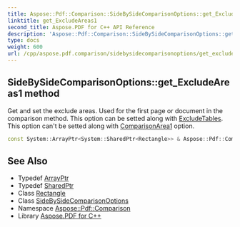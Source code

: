 ```yaml
---
title: Aspose::Pdf::Comparison::SideBySideComparisonOptions::get_ExcludeAreas1 method
linktitle: get_ExcludeAreas1
second_title: Aspose.PDF for C++ API Reference
description: 'Aspose::Pdf::Comparison::SideBySideComparisonOptions::get_ExcludeAreas1 method. Get and set the exclude areas. Used for the first page or document in the comparison method. This option can be setted along with ExcludeTables. This option can''t be setted along with ComparisonArea1 option in C++.'
type: docs
weight: 600
url: /cpp/aspose.pdf.comparison/sidebysidecomparisonoptions/get_excludeareas1/
---
```

## SideBySideComparisonOptions::get_ExcludeAreas1 method


Get and set the exclude areas. Used for the first page or document in the comparison method. This option can be setted along with [ExcludeTables](../). This option can't be setted along with [ComparisonArea1](../) option.

```cpp
const System::ArrayPtr<System::SharedPtr<Rectangle>> & Aspose::Pdf::Comparison::SideBySideComparisonOptions::get_ExcludeAreas1() const
```

## See Also

* Typedef [ArrayPtr](../../../system/arrayptr/)
* Typedef [SharedPtr](../../../system/sharedptr/)
* Class [Rectangle](../../../aspose.pdf/rectangle/)
* Class [SideBySideComparisonOptions](../)
* Namespace [Aspose::Pdf::Comparison](../../)
* Library [Aspose.PDF for C++](../../../)
